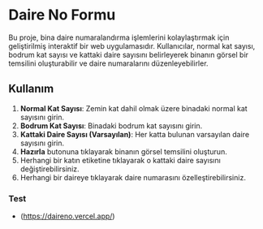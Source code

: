 # Daire No Formu

Bu proje, bina daire numaralandırma işlemlerini kolaylaştırmak için geliştirilmiş interaktif bir web uygulamasıdır. Kullanıcılar, normal kat sayısı, bodrum kat sayısı ve kattaki daire sayısını belirleyerek binanın görsel bir temsilini oluşturabilir ve daire numaralarını düzenleyebilirler.


## Kullanım

1. **Normal Kat Sayısı**: Zemin kat dahil olmak üzere binadaki normal kat sayısını girin.
2. **Bodrum Kat Sayısı**: Binadaki bodrum kat sayısını girin.
3. **Kattaki Daire Sayısı (Varsayılan)**: Her katta bulunan varsayılan daire sayısını girin.
4. **Hazırla** butonuna tıklayarak binanın görsel temsilini oluşturun.
5. Herhangi bir katın etiketine tıklayarak o kattaki daire sayısını değiştirebilirsiniz.
6. Herhangi bir daireye tıklayarak daire numarasını özelleştirebilirsiniz.



### Test

- (https://daireno.vercel.app/)

